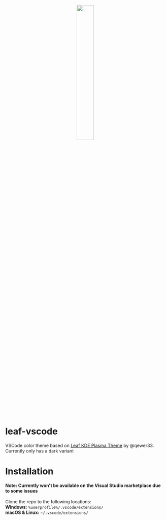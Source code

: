 <p align="center">
    <img src="https://raw.githubusercontent.com/qewer33/leaf-kde/main/logo.png" width="33%"></img>
</p>

# leaf-vscode
VSCode color theme based on [Leaf KDE Plasma Theme](https://github.com/qewer33/leaf-kde) by @qewer33. Currently only has a dark variant

# Installation
**Note: Currently won't be available on the Visual Studio marketplace due to some issues**<br><br>
Clone the repo to the following locations:<br>
**Windows:** `%userprofile%/.vscode/extensions/`<br>
**macOS & Linux:** `~/.vscode/extensions/`
